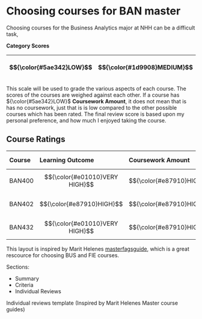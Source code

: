 # Choosing courses for BAN master

Choosing courses for the Business Analytics major at NHH can be a difficult task,

**Category Scores**

| $${\color{#5ae342}LOW}$$ | $${\color{#1d9908}MEDIUM}$$ | $${\color{#e87910}HIGH}$$ | $${\color{#bf0000}VERY HIGH}$$ |
| :----------------------- | :-------------------------- | :------------------------ | :----------------------------- |

This scale will be used to grade the various aspects of each course. The scores of the courses are weighed against each other. If a course has ${\color{#5ae342}LOW}$ **Coursework Amount**, it does not mean that is has no coursework, just that is is low compared to the other possible courses which has been rated. The final review score is based upon my personal preference, and how much I enjoyed taking the course.

## Course Ratings

| Course | Learning Outcome               | Coursework Amount         | Difficulty                     | Hours Spent                 | Lecture Quality             | Review Score        |
| :----- | :----------------------------- | :------------------------ | :----------------------------- | :-------------------------- | :-------------------------- | :------------------ |
| BAN400 | $${\color{#e01010}VERY HIGH}$$ | $${\color{#e87910}HIGH}$$ | $${\color{#e87910}HIGH}$$      | $${\color{#1d9908}MEDIUM}$$ | $${\color{#5ae342}LOW}$$    | $${\textbf{8/10}}$$ |
| BAN402 | $${\color{#e87910}HIGH}$$      | $${\color{#e87910}HIGH}$$ | $${\color{#e01010}VERY HIGH}$$ | $${\color{#e87910}HIGH}$$   | $${\color{#e87910}HIGH}$$   | $${\textbf{7/10}}$$ |
| BAN432 | $${\color{#e01010}VERY HIGH}$$ | $${\color{#e87910}HIGH}$$ | $${\color{#1d9908}MEDIUM}$$    | $${\color{#1d9908}MEDIUM}$$ | $${\color{#1d9908}MEDIUM}$$ | $${\textbf{5/10}}$$ |

This layout is inspired by Marit Helenes [masterfagsguide](https://marithelene.org/2020/08/09/den-store-masterfag-guiden-del-1/), which is a great rescource for choosing BUS and FIE courses.

Sections:

- Summary
- Criteria
- Individual Reviews

Individual reviews template (Inspired by Marit Helenes Master course guides)
